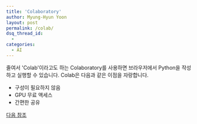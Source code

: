 ```yaml
---
title: 'Colaboratory'
author: Myung-Hyun Yoon
layout: post
permalink: /colab/
dsq_thread_id:
  - 
categories:
  - AI
---
```


줄여서 'Colab'이라고도 하는 Colaboratory를 사용하면 브라우저에서 Python을 작성하고 실행할 수 있습니다. 
Colab은 다음과 같은 이점을 자랑합니다. <!--more-->
* 구성이 필요하지 않음
* GPU 무료 액세스
* 간편한 공유

[다음 참조][1]

[1]: https://colab.research.google.com/notebooks/intro.ipynb
